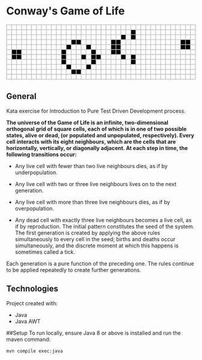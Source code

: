 # Conway's Game of Life
![Game of Life](game-of-life.png)
## General
Kata exercise for Introduction to Pure Test Driven Development process. 

<b>The universe of the Game of Life is an infinite, two-dimensional orthogonal grid of square cells, each of which is in one of two possible states, alive or dead, (or populated and unpopulated, respectively). Every cell interacts with its eight neighbours, which are the cells that are horizontally, vertically, or diagonally adjacent. At each step in time, the following transitions occur:</b>

- Any live cell with fewer than two live neighbours dies, as if by underpopulation.

 - Any live cell with two or three live neighbours lives on to the next generation.

- Any live cell with more than three live neighbours dies, as if by overpopulation.

- Any dead cell with exactly three live neighbours becomes a live cell, as if by reproduction.
The initial pattern constitutes the seed of the system. The first generation is created by applying the above rules simultaneously to every cell in the seed; births and deaths occur simultaneously, and the discrete moment at which this happens is sometimes called a tick.

Each generation is a pure function of the preceding one. The rules continue to be applied repeatedly to create further generations.
## Technologies
Project created with:
- Java
- Java AWT

##Setup 
To run locally, ensure Java 8 or above is installed and run the maven command:
```bash
mvn compile exec:java
```